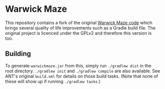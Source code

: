 # Warwick Maze 

This repository contains a fork of the original [Warwick Maze code](https://sourceforge.net/projects/warwickmaze/) which brings several quality of life improvements such as a Gradle build file. The original project is licenced under the GPLv2 and therefore this version is too. 

## Building

To generate `warwickmaze.jar` from this, simply run `./gradlew dist` in the root directory. `./gradlew init` and `./gradlew compile` are also available. See ANT's original `build.xml` for details on those build tasks. (Note that none of these will show up if running `./gradlew tasks`.)
